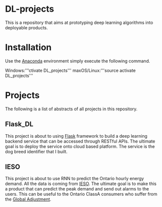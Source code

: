 # DL-projects
This is a repository that aims at prototyping deep learning algorithms into deployable products.

# Installation
Use the [Anaconda](https://conda.io/docs/index.html) environment simply execute the following command.

Windows:'''ctivate DL_projects'''
maxOS/Linux:'''source activate DL_projects'''

# Projects
The following is a list of abstracts of all projects in this repository.

## Flask_DL
This project is about to using [Flask](http://flask.pocoo.org/) framework to build a deep learning backend service that can be accessed through RESTful APIs. The ultimate goal is to deploy the service onto cloud based platform. The service is the dog breed identifier that I built.

## IESO
This project is about to use RNN to predict the Ontario hourly energy demand. All the data is coming from [IESO](http://www.ieso.ca/). The ultimate goal is to make this a product that can predict the peak demand and send out alarms to the users. This can be useful to the Ontario ClassA consumers who suffer from the [Global Adjustment](http://www.ieso.ca/power-data/price-overview/global-adjustment).
